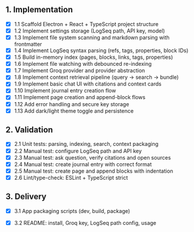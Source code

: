 ## 1. Implementation
- [x] 1.1 Scaffold Electron + React + TypeScript project structure
- [x] 1.2 Implement settings storage (LogSeq path, API key, model)
- [x] 1.3 Implement file system scanning and markdown parsing with frontmatter
- [x] 1.4 Implement LogSeq syntax parsing (refs, tags, properties, block IDs)
- [x] 1.5 Build in-memory index (pages, blocks, links, tags, properties)
- [x] 1.6 Implement file watching with debounced re-indexing
- [x] 1.7 Implement Groq provider and provider abstraction
- [x] 1.8 Implement context retrieval pipeline (query → search → bundle)
- [x] 1.9 Implement basic chat UI with citations and context cards
- [x] 1.10 Implement journal entry creation flow
- [x] 1.11 Implement page creation and append-block flows
- [x] 1.12 Add error handling and secure key storage
- [x] 1.13 Add dark/light theme toggle and persistence

## 2. Validation
- [x] 2.1 Unit tests: parsing, indexing, search, context packaging
- [x] 2.2 Manual test: configure LogSeq path and API key
- [x] 2.3 Manual test: ask question, verify citations and open sources
- [x] 2.4 Manual test: create journal entry with correct format
- [x] 2.5 Manual test: create page and append blocks with indentation
- [x] 2.6 Lint/type-check: ESLint + TypeScript strict

## 3. Delivery
- [x] 3.1 App packaging scripts (dev, build, package)
- [x] 3.2 README: install, Groq key, LogSeq path config, usage

